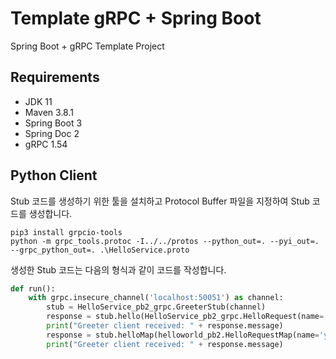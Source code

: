 # Template gRPC + Spring Boot

Spring Boot + gRPC Template Project

## Requirements

* JDK 11
* Maven 3.8.1
* Spring Boot 3
* Spring Doc 2
* gRPC 1.54

## Python Client

Stub 코드를 생성하기 위한 툴을 설치하고 Protocol Buffer 파일을 지정하여 Stub 코드를 생성합니다.

```
pip3 install grpcio-tools
python -m grpc_tools.protoc -I../../protos --python_out=. --pyi_out=. --grpc_python_out=. .\HelloService.proto
```

생성한 Stub 코드는 다음의 형식과 같이 코드를 작성합니다.

```python
def run():
    with grpc.insecure_channel('localhost:50051') as channel:
        stub = HelloService_pb2_grpc.GreeterStub(channel)
        response = stub.hello(HelloService_pb2_grpc.HelloRequest(name='you'))
        print("Greeter client received: " + response.message)
        response = stub.helloMap(helloworld_pb2.HelloRequestMap(name='you'))
        print("Greeter client received: " + response.message)
```